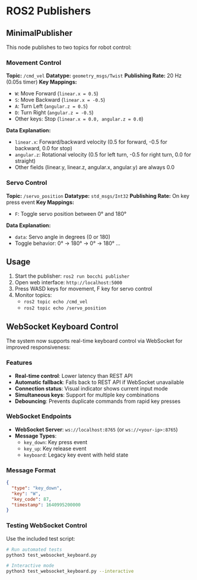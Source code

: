 # ROS2 Publishers

## MinimalPublisher

This node publishes to two topics for robot control:

### Movement Control

**Topic:** `/cmd_vel`
**Datatype:** `geometry_msgs/Twist`
**Publishing Rate:** 20 Hz (0.05s timer)
**Key Mappings:**
- `W`: Move Forward (`linear.x = 0.5`)
- `S`: Move Backward (`linear.x = -0.5`)
- `A`: Turn Left (`angular.z = 0.5`)
- `D`: Turn Right (`angular.z = -0.5`)
- Other keys: Stop (`linear.x = 0.0, angular.z = 0.0`)

**Data Explanation:**
- `linear.x`: Forward/backward velocity (0.5 for forward, -0.5 for backward, 0.0 for stop)
- `angular.z`: Rotational velocity (0.5 for left turn, -0.5 for right turn, 0.0 for straight)
- Other fields (linear.y, linear.z, angular.x, angular.y) are always 0.0

### Servo Control

**Topic:** `/servo_position`
**Datatype:** `std_msgs/Int32`
**Publishing Rate:** On key press event
**Key Mappings:**
- `F`: Toggle servo position between 0° and 180°

**Data Explanation:**
- `data`: Servo angle in degrees (0 or 180)
- Toggle behavior: 0° → 180° → 0° → 180° ...

## Usage

1. Start the publisher: `ros2 run bocchi publisher`
2. Open web interface: `http://localhost:5000`
3. Press WASD keys for movement, F key for servo control
4. Monitor topics:
   - `ros2 topic echo /cmd_vel`
   - `ros2 topic echo /servo_position`

## WebSocket Keyboard Control

The system now supports real-time keyboard control via WebSocket for improved responsiveness:

### Features
- **Real-time control**: Lower latency than REST API
- **Automatic fallback**: Falls back to REST API if WebSocket unavailable  
- **Connection status**: Visual indicator shows current input mode
- **Simultaneous keys**: Support for multiple key combinations
- **Debouncing**: Prevents duplicate commands from rapid key presses

### WebSocket Endpoints
- **WebSocket Server**: `ws://localhost:8765` (or `ws://<your-ip>:8765`)
- **Message Types**:
  - `key_down`: Key press event
  - `key_up`: Key release event
  - `keyboard`: Legacy key event with held state

### Message Format
```json
{
  "type": "key_down",
  "key": "W",
  "key_code": 87,
  "timestamp": 1640995200000
}
```

### Testing WebSocket Control
Use the included test script:
```bash
# Run automated tests
python3 test_websocket_keyboard.py

# Interactive mode
python3 test_websocket_keyboard.py --interactive
```